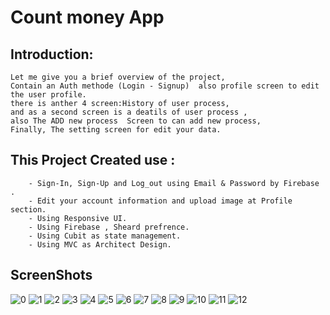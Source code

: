 # Count money App

## Introduction:

    Let me give you a brief overview of the project, 
    Contain an Auth methode (Login - Signup)  also profile screen to edit the user profile.
    there is anther 4 screen:History of user process,
    and as a second screen is a deatils of user process ,
    also The ADD new process  Screen to can add new process,
    Finally, The setting screen for edit your data.





## This Project Created use :
        - Sign-In, Sign-Up and Log_out using Email & Password by Firebase .
        - Edit your account information and upload image at Profile section.
        - Using Responsive UI.
        - Using Firebase , Sheard prefrence.
        - Using Cubit as state management.
        - Using MVC as Architect Design.



## ScreenShots
![0](screenshots/web/1.png)
![1](screenshots/web/2.png)
![2](screenshots/web/3.png)
![3](screenshots/web/4.png)
![4](screenshots/mobileapp/1.jpeg)
![5](screenshots/mobileapp/2.jpeg)
![6](screenshots/mobileapp/3.jpeg)
![7](screenshots/mobileapp/4.jpeg)
![8](screenshots/mobileapp/5.jpeg)
![9](screenshots/mobileapp/6.jpeg)
![10](screenshots/mobileapp/7.jpeg)
![11](screenshots/mobileapp/8.jpeg)
![12](screenshots/mobileapp/9.jpeg)

